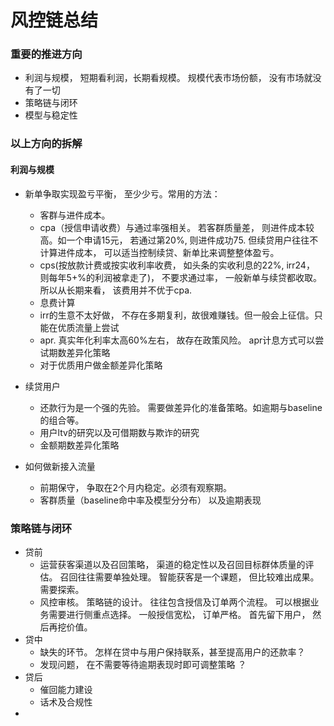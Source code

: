 # 风控链总结

### 重要的推进方向
- 利润与规模， 短期看利润，长期看规模。 规模代表市场份额， 没有市场就没有了一切 
- 策略链与闭环
- 模型与稳定性

### 以上方向的拆解
#### 利润与规模
- 新单争取实现盈亏平衡， 至少少亏。常用的方法：
    - 客群与进件成本。 
    - cpa（授信申请收费）与通过率强相关。 若客群质量差， 则进件成本较高。如一个申请15元， 若通过第20%, 则进件成功75. 但续贷用户往往不计算进件成本， 可以适当控制续贷、新单比来调整整体盈亏。
    - cps(按放款计费或按实收利率收费， 如头条的实收利息的22%, irr24， 则每年5+%的利润被拿走了)， 不要求通过率， 一般新单与续贷都收取。 所以从长期来看， 该费用并不优于cpa. 
    - 息费计算
    - irr的生意不太好做， 不存在多期复利，故很难赚钱。但一般会上征信。只能在优质流量上尝试
    - apr. 真实年化利率太高60%左右， 故存在政策风险。 apr计息方式可以尝试期数差异化策略
    - 对于优质用户做金额差异化策略
    
- 续贷用户
    - 还款行为是一个强的先验。 需要做差异化的准备策略。如逾期与baseline的组合等。
    - 用户ltv的研究以及可借期数与欺诈的研究 
    - 金额期数差异化策略
    
- 如何做新接入流量
    - 前期保守， 争取在2个月内稳定。必须有观察期。
    - 客群质量（baseline命中率及模型分分布） 以及逾期表现
    
### 策略链与闭环
- 贷前
    - 运营获客渠道以及召回策略， 渠道的稳定性以及召回目标群体质量的评估。 召回往往需要单独处理。 智能获客是一个课题， 但比较难出成果。需要探索。
    - 风控审核。  策略链的设计。 往往包含授信及订单两个流程。 可以根据业务需要进行侧重点选择。 一般授信宽松， 订单严格。 首先留下用户， 然后再挖价值。 
- 贷中
    - 缺失的环节。 怎样在贷中与用户保持联系，甚至提高用户的还款率？ 
    - 发现问题， 在不需要等待逾期表现时即可调整策略 ？
- 贷后
    - 催回能力建设
    - 话术及合规性
- 
    